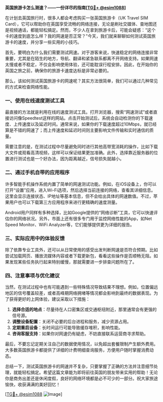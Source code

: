 **英国旅游卡怎么测速？——一份详尽的指南[[TG💪+ @esim1088](https://t.me/s/esim1088)]**

在计划去英国旅行时，很多人都会考虑购买一张英国旅游卡（UK Travel SIM Card），它可以帮助你在英国享受流畅的网络连接，无论是刷社交媒体、查地图还是视频通话，都能轻松搞定。然而，不少人在拿到旅游卡后，可能会疑惑：“这个卡的速度到底怎么样？我的网速是否正常？”今天，我们就来聊聊如何测试英国旅游卡的速度，并分享一些实用的小技巧。

首先，要明白为什么我们需要测试网速。对于游客来说，快速稳定的网络连接非常重要，尤其是在陌生的地方，导航、翻译和紧急联系都离不开网络支持。如果网速太慢或者不稳定，不仅会影响使用体验，还可能耽误行程安排。因此，在开始你的英国之旅之前，确保你的旅游卡速度达标是非常必要的。

那么，该如何测试英国旅游卡的网速呢？其实方法很简单，我们可以通过几种常见的方式来检查网络性能。

### 一、使用在线速度测试工具

最直接的方法就是利用在线的速度测试工具。打开浏览器，搜索“网速测试”或者直接访问像Speedtest这样的网站。点击开始测试后，系统会自动检测你的下载速度、上传速度以及延迟时间。通常来说，如果你的下载速度超过10Mbps，就已经算是不错的网速了；而上传速度和延迟时间则主要影响文件传输和实时通信的质量。

需要注意的是，在测试过程中尽量避免同时进行其他高带宽消耗的操作，比如下载大文件或观看高清视频，这样可以保证结果更加准确。此外，选择靠近服务器的位置进行测试也是一个好办法，因为距离越近，信号损失就越小。

### 二、通过手机自带的应用程序

许多智能手机操作系统内置了简单的网速测试功能。例如，在iOS设备上，你可以打开“设置”应用，进入Wi-Fi选项，然后选择当前连接的网络，查看其详细信息。这里会显示连接状态、IP地址等基本信息，但不会给出具体的网速数值。不过，苹果用户也可以下载第三方应用程序来进行更精确的速度测量。

Android用户同样有多种选择，比如Google提供的“网络诊断”工具，它可以快速评估你的网络状况。另外，市面上还有很多专门用于监控网络性能的App，如Net Speed Monitor、WiFi Analyzer等，它们能够提供更为详细的报告。

### 三、实际应用中的体验反馈

除了依靠专业工具外，还可以从日常使用的感受出发判断网速是否符合预期。比如尝试加载网页、播放流媒体内容或者下载更新包，看看这些操作是否顺畅无阻。如果发现某些任务执行起来特别缓慢，那就需要进一步排查问题所在了。

### 四、注意事项与优化建议

当然，在测试过程中也有可能遇到一些特殊情况导致结果不理想。例如，位置偏远地区的信号覆盖较差，或者高峰期网络拥堵等情况都会影响到最终的数据表现。为了获得更好的上网体验，建议采取以下措施：

1. **选择合适的地点**：尽量待在人口密集区或交通枢纽附近，那里通常会有更强的信号源。
2. **调整设备配置**：关闭不必要的后台进程和服务，减少资源占用。
3. **定期重启设备**：长时间运行可能导致缓存堆积，影响性能。
4. **咨询客服支持**：如果你对网速仍有疑虑，不妨直接联系运营商寻求帮助。

最后，不要忘记定期关注自己的数据使用情况，以免超出套餐限制产生额外费用。大多数英国旅游卡都提供了详细的计费明细查询服务，方便用户随时掌握消费动态。

总结一下，测试英国旅游卡的网速并不复杂，只要掌握了正确的方法并注意细节处理，就能轻松搞定。希望这篇文章能为即将前往英国的朋友带来实用的帮助！无论你是商务出差还是休闲度假，良好的网络环境都是必不可少的一部分。祝大家旅途愉快，收获满满的美好回忆！

[[TG💪+ @esim1088](https://t.me/s/esim1088) ![Image](https://i.postimg.cc/4NQfJmqS/Snipaste-2025-05-13-00-14-12.png)]